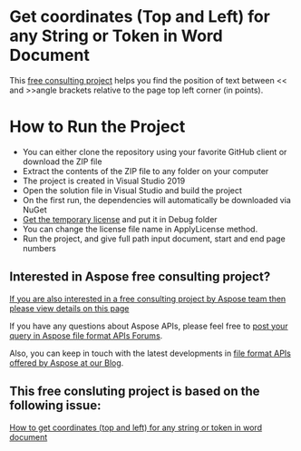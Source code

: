 # Get coordinates (Top and Left) for any String or Token in Word Document

This [free consulting project](https://aspose-free-consulting.github.io/) helps you find the position of text between << and >>angle brackets relative to the page top left corner (in points).

# How to Run the Project

* You can either clone the repository using your favorite GitHub client or download the ZIP file
* Extract the contents of the ZIP file to any folder on your computer
* The project is created in Visual Studio 2019
* Open the solution file in Visual Studio and build the project
* On the first run, the dependencies will automatically be downloaded via NuGet
* [Get the temporary license](https://purchase.aspose.com/temporary-license) and put it in Debug folder
* You can change the license file name in ApplyLicense method.
* Run the project, and give full path input document, start and end page numbers

## Interested in Aspose free consulting project?
[If you are also interested in a free consulting project by Aspose team then please view details on this page](https://aspose-free-consulting.github.io/)

If you have any questions about Aspose APIs, please feel free to [post your query in Aspose file format APIs Forums](https://forum.aspose.com/). 

Also, you can keep in touch with the latest developments in [file format APIs offered by Aspose at our Blog](https://blog.aspose.com/). 

## This free consluting project is based on the following issue:
[How to get coordinates (top and left) for any string or token in word document](https://github.com/aspose-free-consulting/projects/issues/85)

